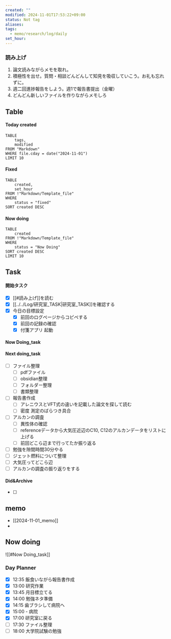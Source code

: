 ```yaml
---
created: ""
modified: 2024-11-01T17:53:22+09:00
status: Not tag
aliases: 
tags:
  - memo/research/log/daily
set_hour: 
---
```



### 読み上げ
1. 論文読みながらメモを取れ。
2. 積極性を出せ。質問・相談どんどんして知見を吸収していこう。お礼も忘れずに。
3. 週二回進捗報告をしよう。週1で報告書提出（金曜）
4. どんどん新しいファイルを作りながらメモしろ
## Table
#### Today created
```dataview
TABLE
	tags, 
	modified
FROM "Markdown"
WHERE file.cday = date("2024-11-01")
LIMIT 10
```
#### Fixed
```dataview
TABLE
	created, 
	set_hour
FROM !"Markdown/Template_file"
WHERE
	status = "fixed"
SORT created DESC
```
#### Now doing
```dataview
TABLE
	created
FROM !"Markdown/Template_file"
WHERE
	status = "Now Doing"
SORT created DESC
LIMIT 10
```
## Task
#### 開始タスク
- [x] [[#読み上げ]]を読む
- [x] [[../../Log/研究室_TASK|研究室_TASK]]を確認する
- [x] 今日の目標設定
	- [x] 前回のログページからコピペする
	- [x] 前回の記録の確認
	- [x] 付箋アプリ 起動
#### Now Doing_task
#### Next doing_task
- [ ] ファイル整理
	- [ ] pdfファイル
	- [ ] obsidian整理
	- [ ] フォルダー整理
	- [ ] 書類整理
- [ ] 報告書作成
	- [ ] アレニウスとVFT式の違いを記載した論文を探して読む
	- [ ] 密度 測定のばらつき具合
- [ ] アルカンの調査
	- [ ] 異性体の確認
	- [ ] referenceデータから大気圧近辺のC10, C12のアルカンデータをリストに上げる
	- [ ] 前回どこら辺まで行ってたか振り返る
- [ ] 勉強を隙間時間30分やる
- [ ] ジェット燃料について整理
- [ ] 大気圧ってどこら辺
- [ ] アルカンの調査の振り返りをする
#### Did&Archive
- [ ] 
## memo
- [[2024-11-01_memo]]
- 
## Now doing
![[#Now Doing_task]]

### Day Planner
- [x] 12:35 飯食いながら報告書作成
- [x] 13:00 研究作業
- [x] 13:45 月目標立てる
- [x] 14:00 勉強ネタ準備
- [x] 14:15 歯ブラシして病院へ
- [x] 15:00 - 病院
- [x] 17:00 研究室に戻る
- [ ] 17:30 ファイル整理
- [ ] 18:00 大学院試験の勉強